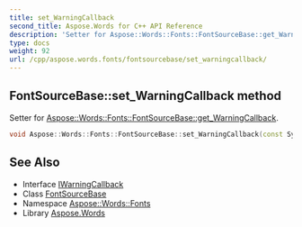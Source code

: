 ```yaml
---
title: set_WarningCallback
second_title: Aspose.Words for C++ API Reference
description: 'Setter for Aspose::Words::Fonts::FontSourceBase::get_WarningCallback.'
type: docs
weight: 92
url: /cpp/aspose.words.fonts/fontsourcebase/set_warningcallback/
---
```

## FontSourceBase::set_WarningCallback method


Setter for [Aspose::Words::Fonts::FontSourceBase::get_WarningCallback](../get_warningcallback/).

```cpp
void Aspose::Words::Fonts::FontSourceBase::set_WarningCallback(const System::SharedPtr<Aspose::Words::IWarningCallback> &value)
```

## See Also

* Interface [IWarningCallback](../../../aspose.words/iwarningcallback/)
* Class [FontSourceBase](../)
* Namespace [Aspose::Words::Fonts](../../)
* Library [Aspose.Words](../../../)
